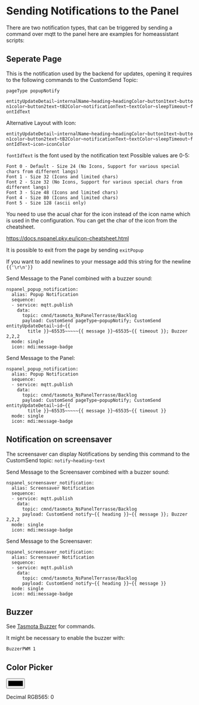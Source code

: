 # Sending Notifications to the Panel

There are two notification types, that can be triggered by sending a command over mqtt to the panel here are examples for homeassistant scripts:

## Seperate Page

This is the notification used by the backend for updates, opening it requires to the following commands to the CustomSend Topic:
   
`pageType popupNotify`
   
`entityUpdateDetail~internalName~heading~headingColor~button1text~button1color~button2text~tB2Color~notificationText~textColor~sleepTimeout~fontIdText`

Alternative Layout with Icon:

`entityUpdateDetail~internalName~heading~headingColor~button1text~button1color~button2text~tB2Color~notificationText~textColor~sleepTimeout~fontIdText~icon~iconColor`


`fontIdText` is the font used by the notification text
Possible values are 0-5:
```
Font 0 - Default - Size 24 (No Icons, Support for various special chars from different langs)
Font 1 - Size 32 (Icons and limited chars)
Font 2 - Size 32 (No Icons, Support for various special chars from different langs)
Font 3 - Size 48 (Icons and limited chars)
Font 4 - Size 80 (Icons and limited chars)
Font 5 - Size 128 (ascii only)
```

You need to use the acual char for the icon instead of the icon name which is used in the configuration. You can get the char of the icon from the cheatsheet.

https://docs.nspanel.pky.eu/icon-cheatsheet.html




It is possible to exit from the page by sending `exitPopup`
  
If you want to add newlines to your message add this string for the newline `{{'\r\n'}}`

Send Message to the Panel combined with a buzzer sound:
   
```
nspanel_popup_notification:
  alias: Popup Notification
  sequence:
  - service: mqtt.publish
    data:
      topic: cmnd/tasmota_NsPanelTerrasse/Backlog
      payload: CustomSend pageType~popupNotify; CustomSend entityUpdateDetail~id~{{
        title }}~65535~~~~~{{ message }}~65535~{{ timeout }}; Buzzer 2,2,2
  mode: single
  icon: mdi:message-badge
```

Send Message to the Panel:
   
```
nspanel_popup_notification:
  alias: Popup Notification
  sequence:
  - service: mqtt.publish
    data:
      topic: cmnd/tasmota_NsPanelTerrasse/Backlog
      payload: CustomSend pageType~popupNotify; CustomSend entityUpdateDetail~id~{{
        title }}~65535~~~~~{{ message }}~65535~{{ timeout }}
  mode: single
  icon: mdi:message-badge
```


## Notification on screensaver

The screensaver can display Notifications by sending this command to the CustomSend topic: `notify~heading~text`
   

Send Message to the Screensaver combined with a buzzer sound:
   
```
nspanel_screensaver_notification:
  alias: Screensaver Notification
  sequence:
  - service: mqtt.publish
    data:
      topic: cmnd/tasmota_NsPanelTerrasse/Backlog
      payload: CustomSend notify~{{ heading }}~{{ message }}; Buzzer 2,2,2
  mode: single
  icon: mdi:message-badge
```

Send Message to the Screensaver:
   
```
nspanel_screensaver_notification:
  alias: Screensaver Notification
  sequence:
  - service: mqtt.publish
    data:
      topic: cmnd/tasmota_NsPanelTerrasse/Backlog
      payload: CustomSend notify~{{ heading }}~{{ message }}
  mode: single
  icon: mdi:message-badge
```

## Buzzer

See <a href="https://tasmota.github.io/docs/Buzzer/#buzzer-command">Tasmota Buzzer</a> for commands.

It might be necessary to enable the buzzer with:
```
BuzzerPWM 1
```

## Color Picker
<input type="color" id="colorpicker" onchange="conv565()" value="#000000">

<p id="out">Decimal RGB565: 0</p>

<script>

function hexToRgb(hex) {
  var result = /^#?([a-f\d]{2})([a-f\d]{2})([a-f\d]{2})$/i.exec(hex);
  return result ? {
    red: parseInt(result[1], 16),
    green: parseInt(result[2], 16),
    blue: parseInt(result[3], 16)
  } : null;
}

function rgb_dec565(rgb) {
  return ((Math.floor(rgb.red / 255 * 31) << 11) | (Math.floor(rgb.green / 255 * 63) << 5) | (Math.floor(rgb.blue / 255 * 31)));
}

function conv565() {
  var x = document.getElementById("colorpicker").value;
  document.getElementById("out").innerHTML = "Decimal RGB565: " + rgb_dec565(hexToRgb(x));
}
</script>


